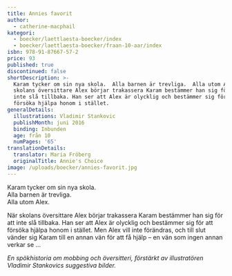 ```yaml
---
title: Annies favorit
author:
  - catherine-macphail
kategori:
  - boecker/laettlaesta-boecker/index
  - boecker/laettlaesta-boecker/fraan-10-aar/index
isbn: 978-91-87667-57-2
price: 93
published: true
discontinued: false
shortDescription: >-
  Karam tycker om sin nya skola.  Alla barnen är trevliga.  Alla utom Alex. När
  skolans översittare Alex börjar trakassera Karam bestämmer han sig för att
  inte slå tillbaka. Han ser att Alex är olycklig och bestämmer sig för att
  försöka hjälpa honom i stället.
generalDetails:
  illustrations: Vladimir Stankovic
  publishMonth: juni 2016
  binding: Inbunden
  age: från 10
  numPages: '65'
translationDetails:
  translator: Maria Fröberg
  originalTitle: Annie's Choice
image: /uploads/boecker/annies-favorit.jpg
---
```

Karam tycker om sin nya skola.  
Alla barnen är trevliga.  
Alla utom Alex.

När skolans översittare Alex börjar trakassera Karam bestämmer han sig för att inte slå tillbaka. Han ser att Alex är olycklig och bestämmer sig för att försöka hjälpa honom i stället. Men Alex vill inte förändras, och till slut vänder sig Karam till en annan vän för att få hjälp – en vän som ingen annan verkar se …

_En spökhistoria om mobbing och översitteri, förstärkt av illustratören Vladimir Stankovics suggestiva bilder._
